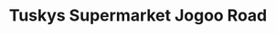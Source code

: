 ---
title: "Tuskys Supermarket Jogoo Road"
url: /nairobi/tuskys-supermarket-jogoo-road/
shop: supermarket
---